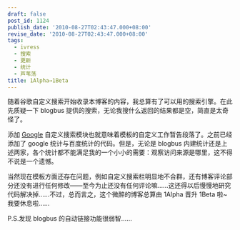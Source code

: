 ```yaml
---
draft: false
post_id: 1124
publish_date: '2010-08-27T02:43:47.000+08:00'
revise_date: '2010-08-27T02:43:47.000+08:00'
tags:
  - ivress
  - 搜索
  - 更新
  - 统计
  - 芦苇荡
title: 1Alpha→1Beta
---
```


随着谷歌自定义搜索开始收录本博客的内容，我总算有了可以用的搜索引擎。在此先质疑一下 blogbus 提供的搜索，无论我搜什么返回的结果都是空，简直是太奇怪了。

添加 [Google](http://www.google.com.hk) 自定义搜索模块也就意味着模板的自定义工作暂告段落了。之前已经添加了 google 统计与百度统计的代码。但是，无论是 blogbus 内建统计还是上述两家，各个统计都不能满足我的一个小小的需要：观察访问来源是哪里，这不得不说是一个遗憾。

当然现在模板方面还存在问题，例如自定义搜索栏明显地不合群，还有博客评论部分还没有进行任何修改——至今为止还没有任何评论嘛……这还得以后慢慢地研究代码解决掉……不过，总而言之，这个微醉的博客总算由 1Alpha 晋升 1Beta 啦~我要休息啦……

P.S.发现 blogbus 的自动链接功能很弱智……
